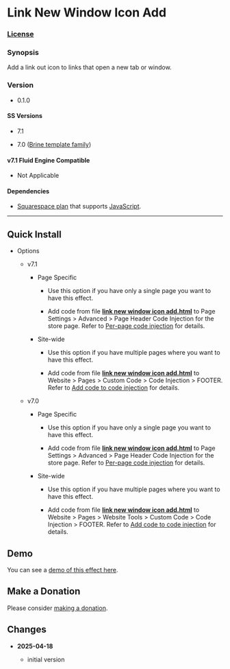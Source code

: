 # Link New Window Icon Add

### [License][1]

### Synopsis

Add a link out icon to links that open a new tab or window.

### Version

  * 0.1.0

#### SS Versions

  * 7.1
  
  * 7.0 ([Brine template family][2])

#### v7.1 Fluid Engine Compatible

  * Not Applicable

#### Dependencies

  * [Squarespace plan][3] that supports [JavaScript][4].

---

## Quick Install

* Options

  * v7.1
  
    * Page Specific
    
      * Use this option if you have only a single page you want to have this
        effect.
        
      * Add code from file **[link new window icon add.html][5]** to
        Page Settings > Advanced > Page Header Code Injection for the store
        page. Refer to [Per-page code injection][6] for details.
        
    * Site-wide
    
      * Use this option if you have multiple pages where you want to have this
        effect.
        
      * Add code from file **[link new window icon add.html][5]** to Website >
        Pages > Custom Code > Code Injection > FOOTER. Refer to [Add code to
        code injection][7] for details.
        
  * v7.0
  
    * Page Specific
    
      * Use this option if you have only a single page you want to have this
        effect.
        
      * Add code from file **[link new window icon add.html][5]** to
        Page Settings > Advanced > Page Header Code Injection for the store
        page. Refer to [Per-page code injection][6] for details.
        
    * Site-wide
    
      * Use this option if you have multiple pages where you want to have this
        effect.
        
      * Add code from file **[link new window icon add.html][5]** to Website >
        Pages > Website Tools > Custom Code > Code Injection > FOOTER. Refer to
        [Add code to code injection][7] for details.

## Demo

You can see a [demo of this effect here][8].

## Make a Donation

Please consider [making a donation][9].

## Changes

<!-- * **2025-04-08**

  * added slovak language
  * added support for multiple guard callbacks
  * remove dependency on twcsl
  * remove dependency on jQuery
  * bumped version to 0.6.0
  -->
* **2025-04-18**

  * initial version

[1]: https://github.com/tomsWebConsulting/twcsl/blob/main/LICENSE.txt#L1
[2]: https://support.squarespace.com/hc/en-us/articles/212512738-Brine-template-family
[3]: https://www.squarespace.com/pricing
[4]: https://en.wikipedia.org/wiki/JavaScript
[5]: link%20new%20window%20icon%20add.html#L1
[6]: https://support.squarespace.com/hc/en-us/articles/205815908-Using-code-injection#toc-per-page-code-injection
[7]: https://support.squarespace.com/hc/en-us/articles/205815908-Using-code-injection#toc-add-code-to-code-injection
[8]: https://toms-web-consulting-demos.squarespace.com/link-new-window-icon-add?password=twcdemos
[9]: https://github.com/tomsWebConsulting/twcsl#make-a-donation
